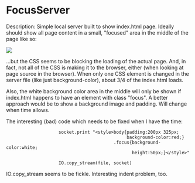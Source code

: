 FocusServer
===========

Description: Simple local server built to show index.html page. Ideally should show all page content in a small, "focused" area in the middle of the page like so:

![](https://raw.github.com/mlsayre/focusserver/master/focusserver.png)

...but the CSS seems to be blocking the loading of the actual page. And, in fact, not all of the CSS is making it to the browser, either (when looking at page source in the browser). When only one CSS element is changed in the server file (like just background-color), about 3/4 of the index.html loads.

Also, the white background color area in the middle will only be shown if index.html happens to have an element with class "focus". A better approach would be to show a background image and padding. Will change when time allows.

The interesting (bad) code which needs to be fixed when I have the time:

                        socket.print "<style>body{padding:200px 325px;
                                                  background-color:red;}
                                             .focus{background-color:white;
                                                    height:50px;}</style>"
                        
                        IO.copy_stream(file, socket)

                        
IO.copy_stream seems to be fickle. Interesting indent problem, too.
